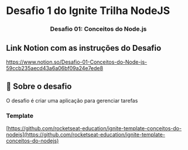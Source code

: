 # Desafio 1 do Ignite Trilha NodeJS

<h3 align="center">
  Desafio 01: Conceitos do Node.js
</h3>

## Link Notion com as instruções do Desafio

https://www.notion.so/Desafio-01-Conceitos-do-Node-js-59ccb235aecd43a6a06bf09a24e7ede8

## :rocket: Sobre o desafio

O desafio é criar uma aplicação para gerenciar tarefas

### Template

[https://github.com/rocketseat-education/ignite-template-conceitos-do-nodejs](https://github.com/rocketseat-education/ignite-template-conceitos-do-nodejs)
